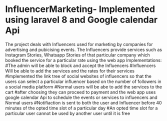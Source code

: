 # InfluencerMarketing- Implemented using laravel 8 and Google calendar Api
The project deals with Influencers used for marketing by companies for advertising and pubicising events.
The Influencers provide services such as Instagram Stories, Whatsapp Stories of that particular company which booked the service for a particular rate using the web app
Implementations:
#The admin will be able to block and accept the Influencers
#Influencers Will be able to add the services and the rates for their services
#implemented the link tree of social websites of influencers so that the users can select a particular influencer based on the number of followers in a social media platform
#Normal users will be abe to add the services to the cart
#after choosing they can proceed to payment and the web app uses google calendar Api to schedule the events or services to influencers and Normal users
#Notifiaction is sent to both the user and Influencer before 40 minutes of the opted time slot of a particular day
#An opted time slot for a particular user cannot be used by another user until it is free
